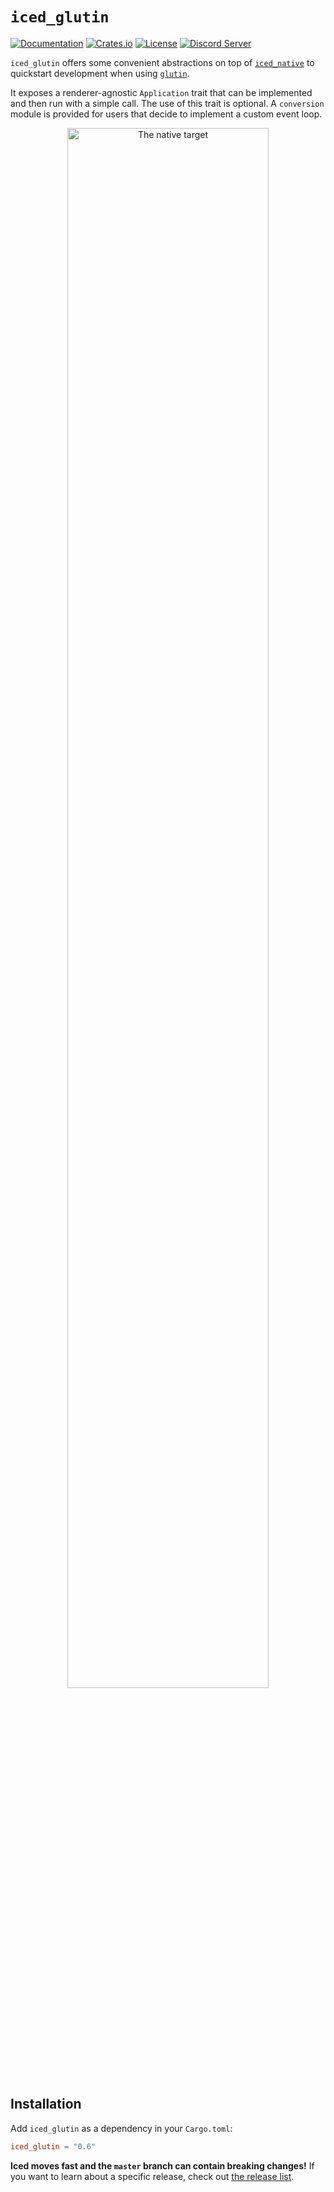 # `iced_glutin`
[![Documentation](https://docs.rs/iced_glutin/badge.svg)][documentation]
[![Crates.io](https://img.shields.io/crates/v/iced_glutin.svg)](https://crates.io/crates/iced_glutin)
[![License](https://img.shields.io/crates/l/iced_glutin.svg)](https://github.com/iced-rs/iced/blob/master/LICENSE)
[![Discord Server](https://img.shields.io/discord/628993209984614400?label=&labelColor=6A7EC2&logo=discord&logoColor=ffffff&color=7389D8)](https://discord.gg/3xZJ65GAhd)

`iced_glutin` offers some convenient abstractions on top of [`iced_native`] to quickstart development when using [`glutin`].

It exposes a renderer-agnostic `Application` trait that can be implemented and then run with a simple call. The use of this trait is optional. A `conversion` module is provided for users that decide to implement a custom event loop.

<p align="center">
  <img alt="The native target" src="../docs/graphs/native.png" width="80%">
</p>

[documentation]: https://docs.rs/iced_glutin
[`iced_native`]: ../native
[`glutin`]: https://github.com/rust-windowing/glutin

## Installation
Add `iced_glutin` as a dependency in your `Cargo.toml`:

```toml
iced_glutin = "0.6"
```

__Iced moves fast and the `master` branch can contain breaking changes!__ If
you want to learn about a specific release, check out [the release list].

[the release list]: https://github.com/iced-rs/iced/releases
